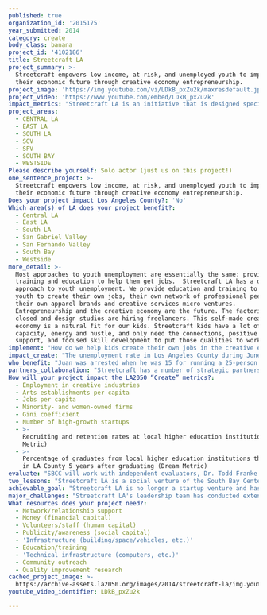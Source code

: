 ```yaml
---
published: true
organization_id: '2015175'
year_submitted: 2014
category: create
body_class: banana
project_id: '4102186'
title: Streetcraft LA
project_summary: >-
  Streetcraft empowers low income, at risk, and unemployed youth to improve
  their economic future through creative economy entrepreneurship.
project_image: 'https://img.youtube.com/vi/LDkB_pxZu2k/maxresdefault.jpg'
project_video: 'https://www.youtube.com/embed/LDkB_pxZu2k'
impact_metrics: "Streetcraft LA is an initiative that is designed specifically to increase the number of minority youth led and owned micro ventures in the Los Angeles area. The program model specifically recruits young people who have an entrepreneurial spirit and aspirations and provides the technical skills to translate their raw creativity into a marketable product and then provides the professional mentoring and social capital to turn their product into a viable business plan. In addition Streetcraft bridges the barrier of social capital that faces marginalized young people striving to become successful entrepreneurs and grow their business, by intentionally providing access to funding and a platform in which these micro ventures can find financing and other professional services to launch their initiative\r\n\r\nA secondary, but equally important aspect of Streetcraft's impact is preparing marginalized young people to enter the broader creative economy of Los Angeles. Research by Otis College of Art and Design has demonstrated that minority young people and at-risk youth face significant disadvantages and barriers to entering traditional employment in the creative economy. Coursework in traditional high school and college settings that would prepare young people with the technical skills to enter the creative industries are often inaccessible to these young people without significant financial investment, and with academic prerequisites creating additional barriers.\r\n\r\nCreative young people often find themselves failing school and lacking access to the experiences that would prepare them for employment in the creative economy. Streetcraft provides an alternative pathway to obtain these skills. While its core mission is to incubate and launch micro-ventures, we are realistic that most entrepreneurial strategies and mico-ventures fail. An important secondary outcome of our work will be that Streetcraft partners find placement in ongoing educational pathways, internships, and more traditional jobs in Los Angeles' vibrant and growing creative economy.\r\n\r\nFinally, Streetcraft is initiating a strategy to work with incarcerated youth re-entering their home communities. These young people often have few productive outlets for their creative capacities, and few real opportunities to secure the educational success, employment, and economic self-sufficiency that are the key predictors of successfully avoiding recidivism. Streetcraft provides these outlets, and opportunities. "
project_areas:
  - CENTRAL LA
  - EAST LA
  - SOUTH LA
  - SGV
  - SFV
  - SOUTH BAY
  - WESTSIDE
Please describe yourself: Solo actor (just us on this project!)
one_sentence_project: >-
  Streetcraft empowers low income, at risk, and unemployed youth to improve
  their economic future through creative economy entrepreneurship.
Does your project impact Los Angeles County?: 'No'
Which area(s) of LA does your project benefit?:
  - Central LA
  - East LA
  - South LA
  - San Gabriel Valley
  - San Fernando Valley
  - South Bay
  - Westside
more_detail: >-
  Most approaches to youth unemployment are essentially the same: provide kids
  training and education to help them get jobs.  Streetcraft LA has a different
  approach to youth unemployment. We provide education and training to empower
  youth to create their own jobs, their own network of professional peers, and
  their own apparel brands and creative services micro ventures.
  Entrepreneurship and the creative economy are the future. The factories are
  closed and design studios are hiring freelancers. This self-made creative
  economy is a natural fit for our kids. Streetcraft kids have a lot of creative
  capacity, energy and hustle, and only need the connections, positive peer
  support, and focused skill development to put those qualities to work.
implement: "How do we help kids create their own jobs in the creative economy? Streetcraft LA’s approach to launching creative micro-ventures is a three-step model we call engage, partner, and launch.  First, we engage youth who are on a path leading to dropout, unemployment, and juvenile justice involvement—or who are already misapplying their creative capacity through graffiti—in a training and youth development program we call The Streetcraft Crew. Crew is a yearlong program taught by well-known street artists that empowers at-risk kids to see themselves as artists, designers, and entrepreneurs, by building the design and production skills needed for creative economy entrepreneurship, and by developing the character traits and peer relationships needed to effectively apply those skills to entrepreneurship and ongoing education. Crew functions not only as a positive intervention in the life of at risk youth, but also serves as the Streetcraft human resources department, sourcing the true talent that is ready for step two, a formal paid apprenticeship in Streetcraft LA's retail platform and design studio. \r\n\r\nStreetcraft LA operates a retail store in the heart of Santa Monica's vibrant Main Street shopping district that showcases collaboratively designed and produced products and original apparel. Youth are formal partners in this social venture, working with Streetcraft's lead designer to design custom furniture and original apparel such as hoodies, lids, and t-shirts. Over a one-year period, Streetcraft partners learn the product design process including market research, sales, marketing and promotion, distribution platforms and retail management through both direct instruction by industry professionals and experiential learning.  Streetcraft partners receive a percentage of all sales.  Streetcraft partners are also required and supported to complete high school and attend relevant higher education including certificate and degree programs while enrolled.\r\n\r\nAfter this one-year partnership, Streetcraft youth enter a process to launch their own creative micro-enterprise. Youth can choose to enter a business planning process in apparel, product design, or creative services.  Youth are paired with industry mentors and attend lectures and one-on-one work sessions on product development, market analysis, financing and organization development. Youth completing this process have the opportunity to pitch their venture to a pool of funders convened by SBCC."
impact_create: "The unemployment rate in Los Angeles County during June 2014 stood at 8.2%--significantly higher than the statewide rate of 7.4%. Given the ratio between overall unemployment rates, and rates for youth ages 16-19 in recent years, this leads us to estimate a youth unemployment rate in LA County of more than 28%. \r\n\r\nAccording to a study published by Jobs for the Future, only 25% of participants in most job training programs increase their annual wages. Over 85% of Streetcraft youth increase their annual income. Within ten years Streetcraft will spread this impact throughout Los Angeles County, becoming a countywide initiative with retail hubs in 20 locations working with over 20,000 young people a year. Our engagement programming will reduce graffiti and illicit street enterprises; the apprenticeship program will increase youths' annual income and provide concrete technical skills and work experience; and the micro venture program will increase the annual income of students by 50%. Finally, communities where Streetcraft hubs are located will see youth unemployment decrease by 5%.\r\n\r\nStreetcraft's vision for success in 2050 is ambitious: reduce youth unemployment by 25% through creative economy entrepreneurship. We believe that by targeting youth unemployment, we can dramatically impact other key indicators in the LA2050 metrics: arts establishments per capita increase when new workforce cohorts see the arts as a key component of their own creative entrepreneurship. Jobs per capita increase more dramatically through a strategy that targets the disproportionately unemployed youth population. And given the demographic profile of the majority of youth with whom we work, such a strategy will lead to an increase in the number of minority-owned firms, and to a more equitable distribution of income and opportunities. With its emphasis on degree and certificate programs for participants, we believe that Streetcraft also represents an effective means of re-engaging youth who have disconnected from higher education, increasing the recruiting and retention rates at local colleges and universities and, by building jobs for the graduates, increasing the number of them who remain in LA County."
who_benefit: "Juan was arrested when he was 15 for running a 25-person drug ring. When Streetcraft's co-founder Jonathan met Juan he was 18 years old, out of jail, trying to change his life, but he was hopeless. Juan told Jonathan that he had no skills or talents. Jonathan categorically disagreed. “No skills? 25 person drug ring?” he said. “You're an entrepreneur, but we got to get you another product.” \r\n\r\nStreetcraft works with kids like Juan: low income, marginalized youth who have disconnected from school and the workforce, and who are at risk for misapplying their creativity and getting busted. Increasingly, our outreach program has developed the capacity to target these young people before they become involved with the justice system, reaching them at the point where school failure, unemployment, and lack of positive direction first begin to create barriers and challenges. Our outreach works in tandem with SBCC's countywide community organizing project, which has operated for more than a decade and currently mobilizes more than 100 neighborhood groups throughout the county. These groups are located in neighborhoods that share common characteristics including: pluralities of African American and/or Hispanic/Latino residents, high rates of family poverty and youth unemployment, high rates of high school dropout, and large numbers of youth involved in the juvenile justice system. Our years of relationship-building with these groups of resident leaders give us the capacity to reach youth in this key demographic group throughout L.A. County through direct, neighbor-to-neighbor outreach, rather than relying on expensive and often unreliable mass media approaches, or working through social service agencies. Youth in Streetcraft thus reside in low-income, under-resourced neighborhoods throughout the county, but share common traits in addition to challenges with education and employment: most are African American or Hispanic/Latino; the great majority live in families with incomes at 200% or less of federal poverty level; many speak a language other than English at home; and most have parents who did not attend college, and in many cases did not graduate high school."
partners_collaboration: "Streetcraft has a number of strategic partners. First, we will work with our network of Neighborhood Action Councils (NACs) to refer youth into the program. Future referral partners will include youth development community based organizations seeking career opportunities for marginalized young people such as the Boys & Girls Club, YMCAs, and others. In addition, Streetcraft is currently developing a partnership with LAPD in several key neighborhoods to work with youth being released into the community from juvenile detention facilities. Lastly, Streetcraft's model is contingent upon utilizing workforce investment funds, and has worked since its inception to engage local workforce investment boards interested in entrepreneurship as an ongoing sustainable funding source.\r\n\r\nSBCC has also made a commitment to leveraging resources provided by philanthropic and public-sector partners to support the goals of Streetcraft while meeting the needs of these funders. Support from the James Irvine Foundation for youth re-engagement strategies, and from the California Wellness Foundation for youth violence prevention, have both been instrumental in the development and piloting of the Streetcraft strategy, and will continue to form an indispensable source of support for the program. SBCC's Family Support program, funded by the L.A. County Department of Children and Family Resources, allows the program to provide ongoing social support services to Streetcraft participants, including counseling, coaching, and referrals for mental and primary healthcare, housing assistance, transportation assistance, childcare, and other critical needs.\r\n\r\nSBCC is currently building collaborations with higher education institutions including UCLA, the Design Center, Cerritos College, Santa Monica College, CSU Dominguez Hills, CSU Long Beach, and others, in order to increase opportunities for internship and directed study, as well as college credit-bearing workshops and classes on-site at Streetcraft.\r\n\r\nIn all of our partnerships, philosophical alignment is the critical elements. The Streetcraft venture has a set of deeply held core values: every person has strengths and talents that need to be respected and placed at the center of any plan to train, educate, and support that person. All of our partners share this commitment to the intrinsic worth of our participants. "
How will your project impact the LA2050 “Create” metrics?:
  - Employment in creative industries
  - Arts establishments per capita
  - Jobs per capita
  - Minority- and women-owned firms
  - Gini coefficient
  - Number of high-growth startups
  - >-
    Recruiting and retention rates at local higher education institutions (Dream
    Metric)
  - >-
    Percentage of graduates from local higher education institutions that remain
    in LA County 5 years after graduating (Dream Metric)
evaluate: "SBCC will work with independent evaluators, Dr. Todd Franke and Dr. Jorja Leap of UCLA, both of whom have extensive experience evaluating the impact of community-based youth development and workforce development initiatives for clients including First 5 LA, the LA County Department of Children and Family Services, The California Wellness Foundation, and SBCC's own adult career development programs.\r\n\r\nStreetcraft has identified metrics to measure participant-level economic impact, tracking participants' earned income through product sales and micro venture profits. To measure personal and professional skill development we will administer pre/post assessments of basic skills, personal resiliency (University of Pennsylvania GRIT assessment) and professional skills (including Adobe certification and other industry-approved or academically relevant certificates). To measure community level impact, specifically decreases in graffiti, unemployment, and illicit street activities, we will work with local law enforcement to measure localized arrests for graffiti, calls for local graffiti clean up, arrests for drug dealing, and local unemployment rates collected by the State Department of Labor.  \r\n\r\nOur team of evaluators will also design survey, interview, and focus group evaluation instruments based on Dr. Franke's existing “Protective Factors Survey.” These instruments will measure from baselines established when participants enter Streetcraft, and will re-measure at or near the 6-month and 12-month mark, for five individual, family and community“protective factors”which provide indicators of overall participant well-being, orientation toward future employment and education plans, and reliance on positive peer relationships."
two_lessons: "Streetcraft LA is a social venture of the South Bay Center for Community Development (SBCC), a long-standing non-profit organization that has been working to empower low-income communities in the greater Los Angeles area since 1974. Throughout our history, job-training programs have represented a key strategy in this work. Typically, our career pathways have worked by collaborating with employers in a targeted employment sector, supporting participants to receive required training and providing social support toward completion, and then facilitating the hiring and retention process. \r\n\r\nHowever, the lingering effects of the recent recession have created an environment in which this model is less and less suited to youth participants. Competing for jobs with more experienced workers, employed in precarious positions and sectors, and without the  breadth of background experience to respond flexibly to changes in the labor market, sector-trained young adults are often at a considerable disadvantage. We have decided that an expanded focus on entrepreneurship coupled with access to and completion of higher education, simply makes more sense for this target population. This decision has informed the design of Streetcraft, with its focus on educational and career skills development in the context of entrepreneurial micro-ventures, secondary education completion and college entry, and its high priority on the development of characterological and community-level resources to support resiliency, soft skills development for overall employability and success in higher education, and technical skills development components that are portable across a broader range of career and educational plans.\r\n\r\nThe second lesson informing the design of Streetcraft is about the importance of the social factors in youth development, beyond skills-building and education. We learned this lesson when the team that piloted the Streetcraft concept lost one of our most talented participants. His life was a mess, with warrants for his arrest and collection agencies chasing him. He also spent most his time with his old crew. We made a decision after this loss to invest far more heavily in social support, social capital-building, and new community development, which are as important, and often more important, than traditional skill building.  Our model now works to create a new crew identity with positive pro-social behaviors that replaces previous social networks."
achievable_goal: "Streetcraft LA is no longer a startup venture and has already conducted an extensive planning stage to test three assumptions: marginalized youth engaged in graffiti culture or other illicit entrepreneur activities have talents that can be re-directed; a process of engagement can be created including partnerships with public systems and community based social networks; and youths' talents can be monetized and professionalized. Streetcraft piloted its model with 50 individuals, referred through probation and other community-based networks, who went through a work-based contextualized learning experience and developed products for a retail store located on Main Street, Santa Monica. During this pilot period 100% of participants completed the pilot and 85% percent increased their annual income by 50% or more.\r\n\r\nThis planning and piloting process not only tested key assumptions of the organization's theory of change but also led to the creation of the core infrastructure that drives the program, as well as a set of best practices for implementation. Streetcraft has secured a long-term lease on its retail store location and is currently selling products from former Streetcraft alumni and supporting their micro-ventures. Additionally, Streetcraft has created a curriculum to support technical and entrepreneurial skill building which has already been developed piloted and tested. A network of informal and formal organizational partnerships to engage new talent is already in place, and work to “build out” our curriclum into college credit-bearing courses is already underway. Lastly Streetcraft has hired implementation staff in the form of a paid full-time Creative Director, a retail store and product incubation manager, and a full-time social support specialist."
major_challenges: "Streetcraft LA's leadership team has conducted extensive Strength Weakness Opportunity Threat (SWOT) analyses that have identified key obstacles. First, Streetcraft's model is contingent upon creating a network of profitable retail platforms. Given the lack of retail background among the majority of nonprofit leadership staff, this could pose a significant challenge to SBCC's capacities. We have addressed this challenge by engaging outside technical assistance on retail best practices such as inventory management systems, supply chain management, and wholesale. \r\n\r\nSecond, many of our artist entrepreneurs, though talented and highly motivated, face significant personal barriers to moving forward in their life. These young people often face challenges with basic skills that are in turn rooted in issues associated with poverty: transportation issues, housing issues, legal issues, family immigration status issues, and sometimes a combination of all of the above. To deal with the social barriers that often get in the way of young people channeling their artistic and entrepreneurial spirit productively, Streetcraft has developed a specific social support plan. This social support model includes leveraging capacities of our contract with LA County DCFS to provide a full-time support specialist who develops relationships with participants, identifies challenges and provides coaching and counseling, as well as referrals to a broad array of community partners for free or low-cost primary health and mental health services, alcohol and substance abuse support, housing and childcare assistance, and other needs.\r\n\r\nLastly, we have had to focus intensely on ensuring that Streetcraft is seen for what it is: a youth arts and design entrepreneurship program, tied directly to street art and Los Angeles youth culture. In order to achieve this, we have had to work against the perception that, because the program is operated by a large non-profit organization, Streetcraft is a “social services” program.  To counter this perception we have engaged street art leaders to become board members; partnered with local graffiti “crews”; and most importantly we have developed a set of fiscal licensing agreements that directly benefit the artist/ entrepreneurs."
What resources does your project need?:
  - Network/relationship support
  - Money (financial capital)
  - Volunteers/staff (human capital)
  - Publicity/awareness (social capital)
  - 'Infrastructure (building/space/vehicles, etc.)'
  - Education/training
  - 'Technical infrastructure (computers, etc.)'
  - Community outreach
  - Quality improvement research
cached_project_image: >-
  https://archive-assets.la2050.org/images/2014/streetcraft-la/img.youtube.com/vi/LDkB_pxZu2k/maxresdefault.jpg
youtube_video_identifier: LDkB_pxZu2k

---
```

